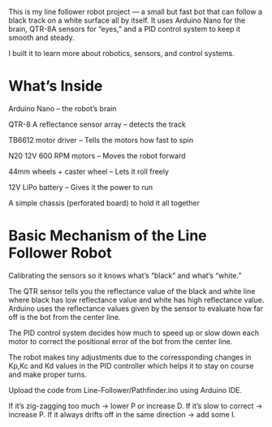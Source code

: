 This is my line follower robot project — a small but fast bot that can follow a black track on a white surface all by itself.
It uses Arduino Nano for the brain, QTR-8A sensors for “eyes,” and a PID control system to keep it smooth and steady.

I built it to learn more about robotics, sensors, and control systems.

# What’s Inside

Arduino Nano – the robot’s brain

QTR-8 A reflectance sensor array – detects the track

TB6612 motor driver – Tells the motors how fast to spin

N20 12V 600 RPM motors – Moves the robot forward

44mm wheels + caster wheel – Lets it roll freely

12V LiPo battery – Gives it the power to run

A simple chassis (perforated board) to hold it all together

# Basic Mechanism of the Line Follower Robot

Calibrating the sensors so it knows what’s “black” and what’s “white.”

The QTR sensor tells you the reflectance value of the black and white line where black has low reflectance value and white has high reflectance value. Arduino uses the reflectance values given by the sensor to evaluate how far off is the bot from the center line.

The PID control system decides how much to speed up or slow down each motor to correct the positional error of the bot from the center line.

The robot makes tiny adjustments due to the corressponding changes in Kp,Kc and Kd values in the PID controller which helps it to stay on course and make proper turns.

Upload the code from Line-Follower/Pathfinder.ino using Arduino IDE.

If it’s zig-zagging too much → lower P or increase D.
If it’s slow to correct → increase P.
If it always drifts off in the same direction → add some I.

